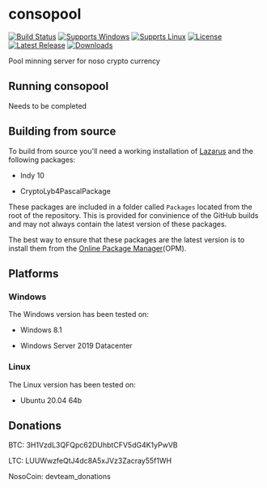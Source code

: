 # consopool
[![Build Status](https://github.com/Noso-Project/consopool/workflows/build/badge.svg?branch=main)](https://github.com/Noso-Project/consopool/actions)
[![Supports Windows](https://img.shields.io/badge/support-Windows-blue?logo=Windows)](https://github.com/Noso-Project/consopool/releases/latest)
[![Supprts Linux](https://img.shields.io/badge/support-Linux-yellow?logo=Linux)](https://github.com/Noso-Project/consopool/releases/latest)
[![License](https://img.shields.io/github/license/Noso-Project/consopool)](https://github.com/Noso-Project/consopool/blob/main/LICENSE)
[![Latest Release](https://img.shields.io/github/v/release/Noso-Project/consopool?label=latest%20release)](https://github.com/Noso-Project/consopool/releases/latest)
[![Downloads](https://img.shields.io/github/downloads/Noso-Project/consopool/total)](https://github.com/Noso-Project/consopool/releases)

Pool minning server for noso crypto currency

## Running consopool

Needs to be completed

## Building from source

To build from source you'll need a working installation of [Lazarus](https://www.lazarus-ide.org/index.php?page=downloads) and the following packages:

- Indy 10

- CryptoLyb4PascalPackage

These packages are included in a folder called `Packages` located from the root of the repository. This is provided for convinience of the GitHub builds and may not always contain the latest version of these packages.

The best way to ensure that these packages are the latest version is to install them from the [Online Package Manager](https://wiki.freepascal.org/Online_Package_Manager)(OPM).

## Platforms

### Windows

The Windows version has been tested on:

- Windows 8.1

- Windows Server 2019 Datacenter

### Linux

The Linux version has been tested on:

- Ubuntu 20.04 64b

## Donations

BTC: 3H1VzdL3QFQpc62DUhbtCFV5dG4K1yPwVB

LTC: LUUWwzfeQtJ4dc8A5xJVz3Zacray55f1WH

NosoCoin: devteam_donations

